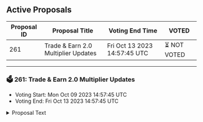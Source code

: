 ## Active Proposals

| Proposal ID | Proposal Title | Voting End Time | VOTED |
|-------------|----------------|-----------------|-------|
| 261 | Trade & Earn 2.0 Multiplier Updates | Fri Oct 13 2023 14:57:45 UTC | ⏳ NOT VOTED |

---

### 🗳 261: Trade & Earn 2.0 Multiplier Updates
- Voting Start: Mon Oct 09 2023 14:57:45 UTC
- Voting End: Fri Oct 13 2023 14:57:45 UTC

<details>
<summary>Proposal Text</summary>
 
To promote trading activity in new markets (KAVA/USDT, TIA/USDT Expiry Futures, and AXL/USDT PERP are to be launched soon pending governance), the Injective Labs team proposes boosting the T&E multipliers for the three markets listed above to 50x, while resetting the multipliers for NEOK/USDT and ORAI/USDT to 1x. This will keep the T&E multiplier boosts meaningful rather than diluting the impact of the boosts between several markets. Any markets with a non-50x boost from the legacy T&E program will also have their multipliers reset to 1x to maximize the impact of the boosts.

Action

By voting YES on this proposal, you agree to update T&E multipliers based on the description above.

By voting NO on the proposal, you do not support updating T&E multipliers based on the description above.

By voting NO WITH VETO, you find this proposal to be (1) spam, i.e., irrelevant to the Injective ecosystem, (2) disproportionately infringes on minority interests, or (3) violates or encourages violation of the rules of engagement as currently set out by Injective governance. If the number of ‘NoWithVeto’ votes is greater than a third of total votes, the proposal is rejected and the 500 INJ deposit is burned.

By voting ABSTAIN, you wish to contribute to quorum while formally declining to vote either for or against the proposal.

Disclaimer: I am a member of the Injective Labs team.
</details>
